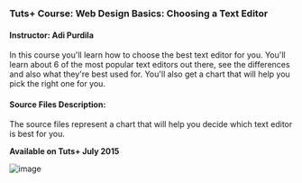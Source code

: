 ### Tuts+ Course: Web Design Basics: Choosing a Text Editor
#### Instructor: Adi Purdila

In this course you'll learn how to choose the best text editor for you. You'll learn about 6 of the most popular text editors out there, see the differences and also what they're best used for. You'll also get a chart that will help you pick the right one for you.

#### Source Files Description:

The source files represent a chart that will help you decide which text editor is best for you.

**Available on Tuts+ July 2015**

![image](https://raw.githubusercontent.com/tutsplus/web-design-basics-choosing-a-text-editor/master/Text-Editor-Flowchart-small.jpg)
